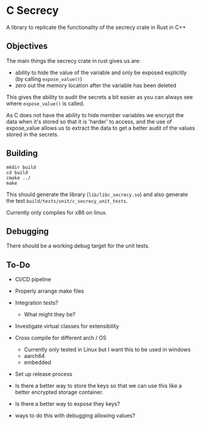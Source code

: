 # C Secrecy

A library to replicate the functionality of the secrecy crate in Rust in C++

## Objectives

The main things the secrecy crate in rust gives us are:
* ability to hide the value of the variable and only be exposed explicitly (by calling `expose_value()`)
* zero out the memory location after the variable has been deleted

This gives the ability to audit the secrets a bit easier as you can always see where `expose_value()` is called.

As C does not have the ability to hide member variables we encrypt the data when it's stored so that it is 'harder' to access, and the use of expose_value allows us to extract the data to get a better audit of the values stored in the secrets.

## Building

```
mkdir build
cd build
cmake ../
make
```

This should generate the library (`lib/libc_secrecy.so`) and also generate the test `build/tests/unit/c_secrecy_unit_tests`.

Currently only compiles for x86 on linux.

## Debugging

There should be a working debug target for the unit tests.

## To-Do

* CI/CD pipeline
* Properly arrange make files
* Integration tests?
  * What might they be?
* Investigate virtual classes for extensibility
* Cross compile for different arch / OS
  * Currently only tested in Linux but I want this to be used in windows
  * aarch64
  * embedded
* Set up release process

* Is there a better way to store the keys so that we can use this like a better encrypted storage container.
* Is there a better way to expose they keys?
* ways to do this with debugging allowing values?